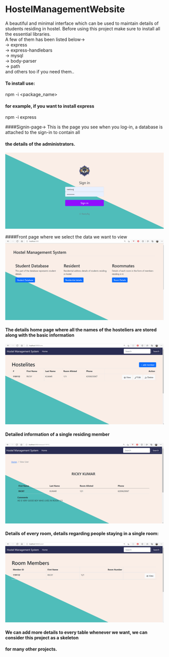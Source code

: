 # HostelManagementWebsite
A beautiful and minimal interface which can be used to maintain details of students residing in hostel.
Before using this project make sure to install all the essential libraries.  
A few of them has been listed below->  
-> express  
-> express-handlebars  
-> mysql  
-> body-parser  
-> path    
and others too if you need them..


#### To install use:  
npm -i <package_name>  

#### for example, if you want to install express  
npm -i express


####Signin-page-> This is the page you see when you log-in, a database is attached to the sign-in to contain all  
#### the details of the administrators.  
![Sign-in page](./screenshots/signin-page.png)  


####Front page where we select the data we want to view  
![Front-page](./screenshots/front-page.png)  


#### The details home page where all the names of the hosteliers are stored along with the basic information  
![general-details](./screenshots/general-details.png)  


#### Detailed information of a single residing member  
![detailed-information](./screenshots/detailed-info.png)  

#### Details of every room, details regarding people staying in a single room:  
![room-details](./screenshots/room-details.png)  


#### We can add more details to every table whenever we want, we can consider this project as a skeleton  
#### for many other projects.
